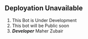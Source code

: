 ## Deployation Unavailable


1. This Bot is Under Development
2. This bot will be Public soon
3. ***Developer*** Maher Zubair
